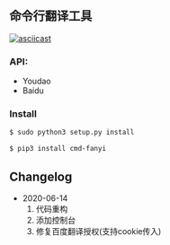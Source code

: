 ## 命令行翻译工具

[![asciicast](https://asciinema.org/a/277253.svg)](https://asciinema.org/a/277253)


### API:
* Youdao
* Baidu

### Install

```bash
$ sudo python3 setup.py install
```

```bash
$ pip3 install cmd-fanyi
```

Changelog
--

* 2020-06-14
    1. 代码重构
    2. 添加控制台
    3. 修复百度翻译授权(支持cookie传入)
